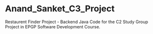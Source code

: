 # Anand_Sanket_C3_Project

Restaurent Finder Project - Backend Java Code for the C2 Study Group Project in EPGP Software Development Course.
